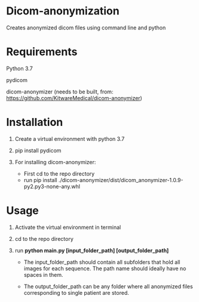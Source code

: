 # Dicom-anonymization
Creates anonymized dicom files using command line and python
# Requirements
Python 3.7

pydicom

dicom-anonymizer (needs to be built, from: https://github.com/KitwareMedical/dicom-anonymizer)

# Installation
1. Create a virtual environment with python 3.7

2. pip install pydicom

3. For installing dicom-anonymizer:
    -   First cd to the repo directory
    -   run pip install ./dicom-anonymizer/dist/dicom_anonymizer-1.0.9-py2.py3-none-any.whl

# Usage
1. Activate the virtual environment in terminal

2. cd to the repo directory

3. run **python main.py [input_folder_path] [output_folder_path]**

    - The input_folder_path should contain all subfolders that hold all images for each sequence. The path name should ideally have no spaces in them.

    - The output_folder_path can be any folder where all anonymized files corresponding to single patient are stored.
